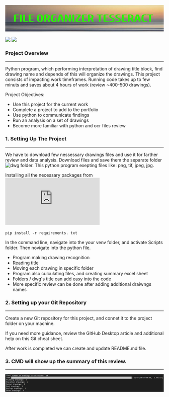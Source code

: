 ![](https://github.com/Kate-Pol/Drawings_organizer_OCR-Project/blob/main/png%20files/FILE_ORGANIZER_TESSERACT.png)

![](https://img.shields.io/github/languages/top/Kate-Pol/Drawings_organizer_OCR-Project?color=blue&logo=GitHub&logoColor=blue) ![](https://img.shields.io/github/contributors/Kate-Pol/Drawings_organizer_OCR-Project?color=green&logo=GitHub&logoColor=green)

### Project Overview
---
Python program, which performing interpretation of drawing title block, find drawing name and depends of this will organize the drawings. This project consists of impacting work timeframes. Running code takes up to few minuts and saves about 4 hours of work (review ~400-500 drawings). 

Project Objectives:
- Use this project for the current work
- Complete a project to add to the portfolio
- Use python to communicate findings
- Run an analysis on a set of drawings
- Become more familiar with python and ocr files review
  
### 1. Setting Up The Project
---
We have to download few nessessary drawings files and use it for farther review and data analysis. Download files and save them the separate folder ![dwg](https://github.com/Kate-Pol/Drawings_organizer_OCR-Project/tree/main/dwg) folder. This python program exepting files like: png, tif, jpeg, jpg. 

Installing all the necessary packages from ![requirements file](https://github.com/Kate-Pol/Drawings_organizer_OCR-Project/blob/main/requirements.txt)

```
pip install -r requirements. txt 
```
In the command line, navigate into the your venv folder, and activate Scripts folder. Then novigate into the python file. 

- Program making drawing recognition
- Reading title
- Moving each drawing in specific folder
- Program also culculating files, and creating summary excel sheet
- Folders / dwg's title can add easy into the code
- More specific review can be done after adding additional draiwngs names

### 2. Setting up your Git Repository
---
Create a new Git repository for this project, and connet it to the project folder on your machine.

If you need more guidance, review the GitHub Desktop article and additional help on this Git cheat sheet.

After work is completed we can create and update README.md file.

### 3. CMD will show up the summary of this review.
---

![image](https://github.com/Kate-Pol/Drawings_organizer_OCR-Project/blob/main/png%20files/Review%20cmd.PNG)









